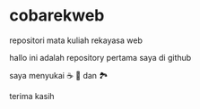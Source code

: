 # cobarekweb
repositori mata kuliah rekayasa web

hallo ini adalah repository pertama saya di github

saya menyukai :coffee: :pizza: dan :national_park:

terima kasih
